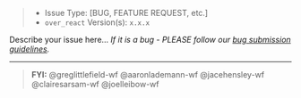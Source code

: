 > * Issue Type: [BUG, FEATURE REQUEST, etc.]
> * `over_react` Version(s): `x.x.x`


Describe your issue here... _If it is a bug - PLEASE follow our [bug submission guidelines](https://github.com/Workiva/over_react/blob/master/.github/CONTRIBUTING.md#bug-reports)._


---


> __FYI:__ @greglittlefield-wf @aaronlademann-wf @jacehensley-wf @clairesarsam-wf @joelleibow-wf